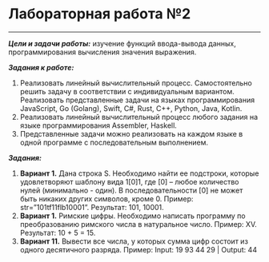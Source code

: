 # Лабораторная работа №2
___
___Цели и задачи работы:___ изучение функций ввода-вывода данных, программирования вычисления значения выражения. 

___Задания к работе:___
1. Реализовать линейный вычислительный процесс. Самостоятельно решить задачу в соответствии с индивидуальным вариантом. Реализовать представленные задачи на языках программирования JavaScript, Go (Golang), Swift, С#, Rust, C++, Python, Java, Kotlin.
2. Реализовать линейный вычислительный процесс любого задания на языке программирования Assembler, Haskell.
3. Представленные задачи можно реализовать на каждом языке в одной программе с последовательным выполнением.

___Задания:___
1. __Вариант 1.__ Дана строка S. Необходимо найти ее подстроки, которые удовлетворяют шаблону вида 1[0]1, где [0] – любое количество нулей (минимально - один). В последовательности [0] не может быть никаких других символов, кроме 0.
Пример: str=”101tf11flb10001”.
Результат: 101, 10001.
2. __Вариант 1.__ Римские цифры. Необходимо написать программу по преобразованию римского числа в натуральное число.
Пример: XV.
Результат: 10 + 5 = 15.
3. __Вариант 11.__ Вывести все числа, у которых сумма цифр состоит из одного десятичного разряда.
Пример: Input: 19 93 44 29 | Output: 44